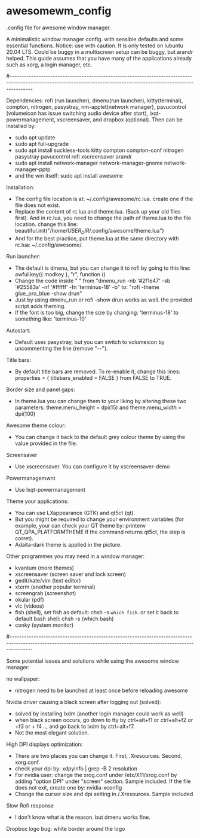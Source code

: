 # awesomewm_config

.config file for awesome window manager.

A minimalistic window manager config. with sensible defaults and some essential functions.
Notice: use with caution. It is only tested on lubuntu 20.04 LTS. 
Could be buggy in a multiscreen setup can be buggy, but arandr helped. 
This guide assumes that you have many of the applications already such as xorg, a login manager, etc. 

#---------------------------------------------------------------------------------------------------------------------------------------------------------------------

Dependencies: 
rofi (run launcher), dmenu(run launcher), kitty(terminal), compton, nitrogen, pasystray, nm-applet(network manager), pavucontrol (volumeicon has issue switching audio device after start), lxqt-powermanagement, xscreensaver, and dropbox (optional). Then can be installed by: 
- sudo apt update
- sudo apt full-upgrade
- sudo apt install suckless-tools kitty compton compton-conf nitrogen pasystray pavucontrol rofi xscreensaver arandr
- sudo apt install network-manager network-manager-gnome network-manager-pptp
- and the wm itself: sudo apt install awesome

Installation: 
- The config file location is at: ~/.config/awesome/rc.lua. create one if the file does not exist. 
- Replace the content of rc.lua and theme.lua. (Back up your old files first). And in rc.lua, you need to change the path of theme.lua to the file location. change this line: beautiful.init("/home/$USER_DIR$/.config/awesome/theme.lua")
- And for the best practice, put theme.lua at the same directory with rc.lua: ~/.config/awesome/. 

Run launcher:
- The default is dmenu, but you can change it to rofi by going to this line: awful.key({ modkey },            "r",     function ()
- Change the code inside " " from "dmenu_run -nb '#2f1e47' -sb '#25583a' -nf '#ffffff' -fn 'terminus-18' -b" to: "rofi -theme glue_pro_blue -show drun"
- Just by using dmenu_run or rofi -show drun works as well. the provided script adds theming. 
- If the font is too big, change the size by changing: 'terminus-18' to something like: 'terminus-10'

Autostart:
- Default uses pasystray, but you can switch to volumeicon by uncommenting the line (remove "--").

Title bars:
- By default title bars are removed. To re-enable it, change this lines: properties = { titlebars_enabled = FALSE } from FALSE to TRUE.   

Border size and panel gaps:
- In theme.lua you can change them to your liking by altering these two parameters: theme.menu_height = dpi(15) and theme.menu_width  = dpi(100)

Awesome theme colour:
- You can change it back to the default grey colour theme by using the value provided in the file.

Screensaver
- Use xscreensaver. You can configure it by xscreensaver-demo

Powermanagemwnt
- Use lxqt-powermanagement

Theme your applications: 
- You can use LXappearance (GTK) and qt5ct (qt).
- But you might be required to change your environment variables (for example, your can check your QT theme by: printenv QT_QPA_PLATFORMTHEME If the command returns qt5ct, the step is corret).
- Adaita-dark theme is applied in the picture. 

Other programmes you may need in a window manager:
- kvantum (more themes)
- xscreensaver (screen saver and lock screen)
- gedit/kate/vim (text editor)
- xterm (another popular terminal)
- screengrab (screenshot)
- okular (pdf)
- vlc (videos)
- fish (shell), set fish as default: chsh -s `which fish`. or set it back to default bash shell: chsh -s (which bash)
- conky (system monitor)

#---------------------------------------------------------------------------------------------------------------------------------------------------------------------

Some potential issues and solutions while using the awesome window manager:

no wallpaper:
- nitrogen need to be launched at least once before reloading awesome

Nvidia driver causing a black screen after logging out (solved):
- solved by installing lxdm (another login manager could work as well)
- when black screen occurs, go down to tty by ctrl+alt+f1 or ctrl+alt+f2 or +f3 or + f4 .., and go back to lxdm by ctrl+alt+f7.
- Not the most elegant solution.

High DPI displays optimization:
- There are two places you can change it. First, .Xresources. Second, xorg.conf.
- check your dpi by: xdpyinfo | grep -B 2 resolution
- For nvidia user: change the xrog.conf under /etx/X11/xrog.conf by adding "option DPI" under "screen" section. Sample included. If the file does not exit, create one by: nvidia-xconfig
- Change the cursor size and dpi setting in /.Xresources. Sample included
 
Slow Rofi response
- I don't know what is the reason. but dmenu works fine.

Dropbox logo bug: white border around the logo
